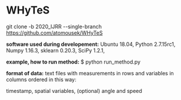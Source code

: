 # WHyTeS

git clone -b 2020_IJRR --single-branch https://github.com/atomousek/WHyTeS


**software used during developement:**
Ubuntu 18.04,
Python 2.7.15rc1,
Numpy 1.16.3,
sklearn 0.20.3,
SciPy 1.2.1,

**example, how to run method:**
$ python run_method.py

**format of data:**
text files with measurements in rows and variables in columns ordered in this way:

timestamp,
spatial variables,
(optional) angle and speed

